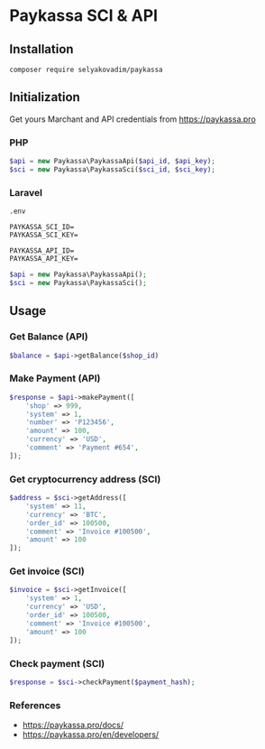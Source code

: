 # Paykassa SCI & API

## Installation

```
composer require selyakovadim/paykassa
```

## Initialization

Get yours Marchant and API credentials from https://paykassa.pro

### PHP

```php
$api = new Paykassa\PaykassaApi($api_id, $api_key);
$sci = new Paykassa\PaykassaSci($sci_id, $sci_key);
```

### Laravel 
```
.env

PAYKASSA_SCI_ID=
PAYKASSA_SCI_KEY=

PAYKASSA_API_ID=
PAYKASSA_API_KEY=
```

```php
$api = new Paykassa\PaykassaApi();
$sci = new Paykassa\PaykassaSci();
```

## Usage

### Get Balance (API)

```php
$balance = $api->getBalance($shop_id)
```

### Make Payment (API)

```php
$response = $api->makePayment([
    'shop' => 999,
    'system' => 1,
    'number' => 'P123456',
    'amount' => 100,
    'currency' => 'USD',
    'comment' => 'Payment #654',
]);
```

### Get cryptocurrency address (SCI)

```php
$address = $sci->getAddress([
    'system' => 11,
    'currency' => 'BTC',
    'order_id' => 100500,
    'comment' => 'Invoice #100500',
    'amount' => 100
]);
```

### Get invoice (SCI)

```php
$invoice = $sci->getInvoice([
    'system' => 1,
    'currency' => 'USD',
    'order_id' => 100500,
    'comment' => 'Invoice #100500',
    'amount' => 100
]);
```

### Check payment (SCI)

```php
$response = $sci->checkPayment($payment_hash);
```

### References
- https://paykassa.pro/docs/
- https://paykassa.pro/en/developers/
